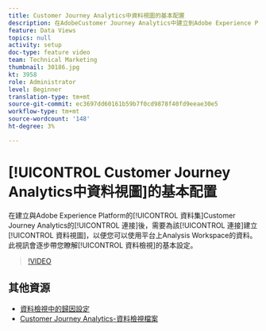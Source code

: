 ```yaml
---
title: Customer Journey Analytics中資料視圖的基本配置
description: 在AdobeCustomer Journey Analytics中建立到Adobe Experience Platform資料集的連接後，您需要為該連接建立資料視圖，以便您可以在平台上使用Analysis Workspace的資料。 此視訊會逐步帶您瞭解資料檢視的基本設定。
feature: Data Views
topics: null
activity: setup
doc-type: feature video
team: Technical Marketing
thumbnail: 30186.jpg
kt: 3958
role: Administrator
level: Beginner
translation-type: tm+mt
source-git-commit: ec3697dd60161b59b7f0cd9878f40fd9eeae30e5
workflow-type: tm+mt
source-wordcount: '148'
ht-degree: 3%

---
```



# [!UICONTROL Customer Journey Analytics中資料視圖]的基本配置

在建立與Adobe Experience Platform的[!UICONTROL 資料集]Customer Journey Analytics的[!UICONTROL 連接]後，需要為該[!UICONTROL 連接]建立[!UICONTROL 資料視圖]，以便您可以使用平台上Analysis Workspace的資料。 此視訊會逐步帶您瞭解[!UICONTROL 資料檢視]的基本設定。

>[!VIDEO](https://video.tv.adobe.com/v/30186/?quality=12&enable10seconds=on&speedcontrol=on)

## 其他資源

* [資料檢視中的歸因設定](attribution-settings-in-data-views.md)
* [Customer Journey Analytics-資料檢視檔案](https://docs.adobe.com/content/help/en/analytics-platform/using/cja-dataviews/create-dataview.html)
